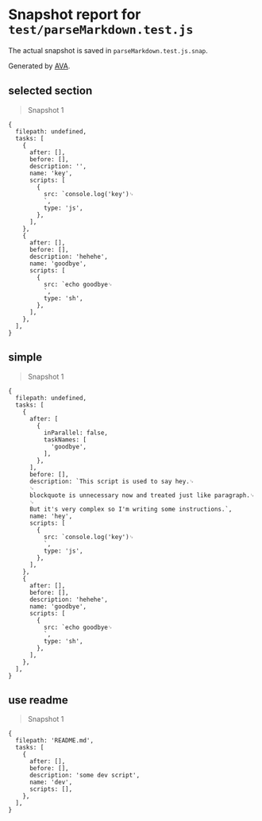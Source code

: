 # Snapshot report for `test/parseMarkdown.test.js`

The actual snapshot is saved in `parseMarkdown.test.js.snap`.

Generated by [AVA](https://avajs.dev).

## selected section

> Snapshot 1

    {
      filepath: undefined,
      tasks: [
        {
          after: [],
          before: [],
          description: '',
          name: 'key',
          scripts: [
            {
              src: `console.log('key')␊
              `,
              type: 'js',
            },
          ],
        },
        {
          after: [],
          before: [],
          description: 'hehehe',
          name: 'goodbye',
          scripts: [
            {
              src: `echo goodbye␊
              `,
              type: 'sh',
            },
          ],
        },
      ],
    }

## simple

> Snapshot 1

    {
      filepath: undefined,
      tasks: [
        {
          after: [
            {
              inParallel: false,
              taskNames: [
                'goodbye',
              ],
            },
          ],
          before: [],
          description: `This script is used to say hey.␊
          ␊
          blockquote is unnecessary now and treated just like paragraph.␊
          ␊
          But it's very complex so I'm writing some instructions.`,
          name: 'hey',
          scripts: [
            {
              src: `console.log('key')␊
              `,
              type: 'js',
            },
          ],
        },
        {
          after: [],
          before: [],
          description: 'hehehe',
          name: 'goodbye',
          scripts: [
            {
              src: `echo goodbye␊
              `,
              type: 'sh',
            },
          ],
        },
      ],
    }

## use readme

> Snapshot 1

    {
      filepath: 'README.md',
      tasks: [
        {
          after: [],
          before: [],
          description: 'some dev script',
          name: 'dev',
          scripts: [],
        },
      ],
    }
